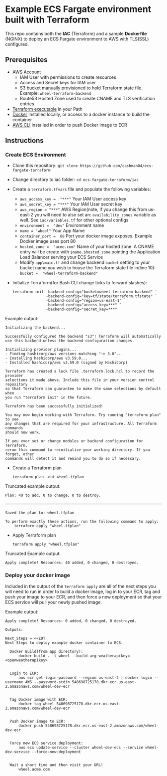 # Example ECS Fargate environment built with Terraform

This repo contains both the **IAC** (Terraform) and a sample **Dockerfile** (NGINX) to deploy an ECS Fargate environment to AWS with TLS(SSL) configured.

## Prerequisites
* AWS Account
	* IAM User with permissions to create resources
	* Access and Secret keys for IAM user
	* S3 bucket manually provisioned to hold Terraform state file. Example: `wheel-terraform-backend`
	* Route53 Hosted Zone used to create CNAME and TLS verification entries
* [Terraform executable](https://www.terraform.io/downloads.html) in your Path
* [Docker](https://www.docker.com/products/docker-desktop) installed locally, or access to a docker instance to build the container
* [AWS CLI](https://aws.amazon.com/cli/) installed in order to push Docker image to ECR


## Instructions
### Create ECS Environment
* Clone this repository: `git clone https://github.com/cashman04/ecs-fargate-terraform`
* Change directory to iac folder: `cd ecs-fargate-terraform/iac`
* Create a `terraform.tfvars` file and populate the following variables:
	* `aws_access_key =  "***"` Your IAM User access key
	* `aws_secret_key = "***"` Your IAM User secret key
	* `aws_region = "***"`  AWS Region(note, if you change this from us-east-2 you will need to also set an: `availability_zones` variable as well.  See `iac/variables.tf` for other optional configs
	* `environment =  "dev"` Environment name
	* `name = "wheel"` Your App Name
	* `container_port =  80`  Port your docker image exposes. Example Docker image uses port 80
	* `hosted_zone =  "acme.com"`  Name of your hosted zone.  A CNAME entry will be create with `$name.$hosted_zone` pointing the Application Load Balancer serving your ECS Service
	* Modify `app\main.tf` and change backend `bucket` setting to your bucket name you wish to house the Terraform state file in(line 10):  `bucket =  "wheel-terraform-backend"`

* Initialize Terraform(for Bash CLI change ticks to forward slashes): 
	```
	terraform init -backend-config="bucket=wheel-terraform-backend" `
                   -backend-config="key=tf/state/terraform.tfstate" `
                   -backend-config="region=us-east-1" `
                   -backend-config="access_key=***" `
                   -backend-config="secret_key=***"
	```
Example output:
```                    
Initializing the backend...

Successfully configured the backend "s3"! Terraform will automatically
use this backend unless the backend configuration changes.

Initializing provider plugins...
- Finding hashicorp/aws versions matching "~> 3.0"...
- Installing hashicorp/aws v3.59.0...
- Installed hashicorp/aws v3.59.0 (signed by HashiCorp)

Terraform has created a lock file .terraform.lock.hcl to record the provider
selections it made above. Include this file in your version control repository
so that Terraform can guarantee to make the same selections by default when
you run "terraform init" in the future.

Terraform has been successfully initialized!

You may now begin working with Terraform. Try running "terraform plan" to see
any changes that are required for your infrastructure. All Terraform commands
should now work.

If you ever set or change modules or backend configuration for Terraform,
rerun this command to reinitialize your working directory. If you forget, other
commands will detect it and remind you to do so if necessary.
```

* Create a Terraform plan
	```
	terraform plan -out wheel.tfplan
	```
Truncated example output:
```
Plan: 40 to add, 0 to change, 0 to destroy.

───────────────────────────────────────────────────────────────────────────────────────────────────────────────────────

Saved the plan to: wheel.tfplan

To perform exactly these actions, run the following command to apply:
    terraform apply "wheel.tfplan"
```
* Apply Terraform plan
	```
	terraform apply "wheel.tfplan"
	```
Truncated Example output:
```
Apply complete! Resources: 40 added, 0 changed, 0 destroyed.
```

### Deploy your docker image
Included in the output of the `terraform apply` are all of the next steps you will need to run in order to build a docker image, log in to your ECR, tag and push your image to your ECR, and then force a new deployment so that your ECS service will pull your newly pushed image.

Example output:
```
Apply complete! Resources: 0 added, 0 changed, 0 destroyed.

Outputs:

Next_Steps = <<EOT
Next Steps to deploy example docker container to ECS:

  Docker Build(from app directory):
      docker build . -t wheel --build-arg weatherapikey=<openweatherapikey>


  Login to ECR:
      aws ecr get-login-password --region us-east-2 | docker login --username AWS --password-stdin 548698725178.dkr.ecr.us-east-2.amazonaws.com/wheel-dev-ecr


  Tag Docker image with ECR:
      docker tag wheel 548698725178.dkr.ecr.us-east-2.amazonaws.com/wheel-dev-ecr


  Push Docker image to ECR:
      docker push 548698725178.dkr.ecr.us-east-2.amazonaws.com/wheel-dev-ecr


  Force new ECS service deployment:
      aws ecs update-service --cluster wheel-dev-ecs --service wheel-dev-service --force-new-deployment


  Wait a short time and then visit your URL!
      wheel.acme.com
```